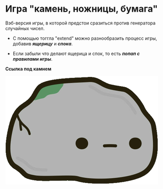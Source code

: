 
# __Игра "камень, ножницы, бумага"__

Вэб-версия игры, в которой предстои сразиться против генератора случайных чисел.

- С помощью тоггла "extend" можно разнообразить процесс игры, добавив ***ящерицу*** и ***спока***.

- Если забыли что делают ящерица и спок, то есть ***попап с правилами игры***.




 __Ссылка под камнем__

[![Камень](./images/icon.png)](https://nameless501.github.io/rock_paper_scissors/)
